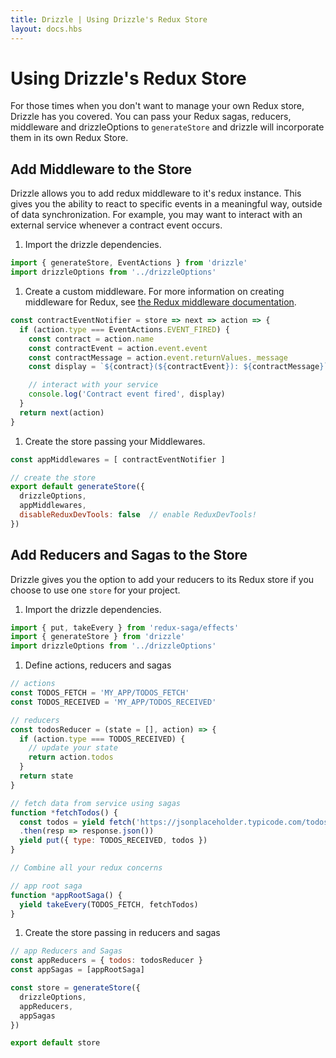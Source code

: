 ```yaml
---
title: Drizzle | Using Drizzle's Redux Store
layout: docs.hbs
---
```

# Using Drizzle's Redux Store

For those times when you don't want to manage your own Redux store, Drizzle has
you covered. You can pass your Redux sagas, reducers, middleware and
drizzleOptions to `generateStore` and drizzle will incorporate them in its own
Redux Store.


Add Middleware to the Store
---------------------------

Drizzle allows you to add redux middleware to it's redux instance. This gives
you the ability to react to specific events in a meaningful way, outside of data
synchronization. For example, you may want to interact with an external service
whenever a contract event occurs.


1. Import the drizzle dependencies.

  ```javascript
  import { generateStore, EventActions } from 'drizzle'
  import drizzleOptions from '../drizzleOptions'
  ```

1. Create a custom middleware. For more information on creating middleware for Redux, see [the Redux middleware documentation](https://redux.js.org/advanced/middleware).

  ```javascript
  const contractEventNotifier = store => next => action => {
    if (action.type === EventActions.EVENT_FIRED) {
      const contract = action.name
      const contractEvent = action.event.event
      const contractMessage = action.event.returnValues._message
      const display = `${contract}(${contractEvent}): ${contractMessage}`

      // interact with your service
      console.log('Contract event fired', display)
    }
    return next(action)
  }
  ```

1. Create the store passing your Middlewares.

  ```javascript
  const appMiddlewares = [ contractEventNotifier ]

  // create the store
  export default generateStore({
    drizzleOptions,
    appMiddlewares,
    disableReduxDevTools: false  // enable ReduxDevTools!
  })
  ```

Add Reducers and Sagas to the Store
-----------------------------------

Drizzle gives you the option to add your reducers to its Redux store if you choose to use one `store` for your project.

1. Import the drizzle dependencies.

  ```javascript
  import { put, takeEvery } from 'redux-saga/effects'
  import { generateStore } from 'drizzle'
  import drizzleOptions from '../drizzleOptions'
  ```

1. Define actions, reducers and sagas

  ```javascript
  // actions
  const TODOS_FETCH = 'MY_APP/TODOS_FETCH'
  const TODOS_RECEIVED = 'MY_APP/TODOS_RECEIVED'

  // reducers
  const todosReducer = (state = [], action) => {
    if (action.type === TODOS_RECEIVED) {
      // update your state
      return action.todos
    }
    return state
  }

  // fetch data from service using sagas
  function *fetchTodos() {
    const todos = yield fetch('https://jsonplaceholder.typicode.com/todos')
    .then(resp => response.json())
    yield put({ type: TODOS_RECEIVED, todos })
  }

  // Combine all your redux concerns

  // app root saga
  function *appRootSaga() {
    yield takeEvery(TODOS_FETCH, fetchTodos)
  }
  ```

1. Create the store passing in reducers and sagas

  ```javascript
  // app Reducers and Sagas
  const appReducers = { todos: todosReducer }
  const appSagas = [appRootSaga]

  const store = generateStore({
    drizzleOptions,
    appReducers,
    appSagas
  })

  export default store
  ```
